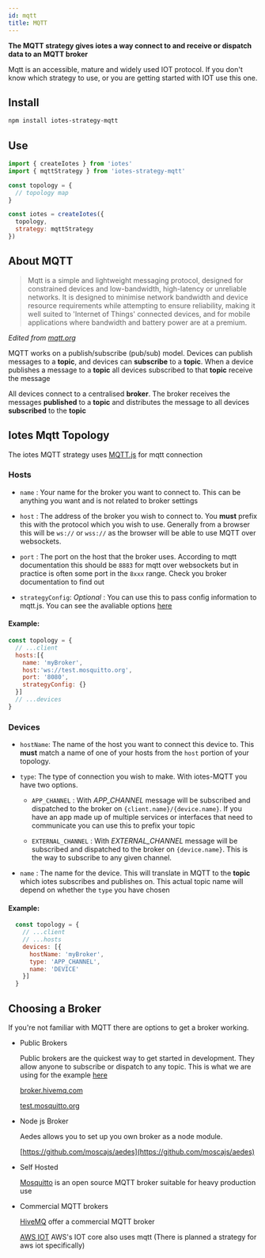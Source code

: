 ```yaml
---
id: mqtt
title: MQTT
---
```


**The MQTT strategy gives iotes a way connect to and receive or dispatch data to an MQTT broker** 

Mqtt is an accessible, mature and widely used IOT protocol. If you don't know which strategy to use, or you are getting started with IOT use this one.


## Install

```bash
npm install iotes-strategy-mqtt
```

## Use

```javascript
import { createIotes } from 'iotes'
import { mqttStrategy } from 'iotes-strategy-mqtt'

const topology = {
  // topology map
}

const iotes = createIotes({
  topology, 
  strategy: mqttStrategy 
})
```

## About MQTT

> Mqtt is a simple and lightweight messaging protocol, designed for constrained devices and low-bandwidth, high-latency or unreliable networks. It is designed to minimise network bandwidth and device resource requirements while attempting to ensure reliability, making it well suited to 'Internet of Things' connected devices, and for mobile applications where bandwidth and battery power are at a premium.

*Edited from [mqtt.org](http://mqtt.org/)*

MQTT works on a publish/subscribe (pub/sub) model. Devices can publish messages to a **topic**, and devices can **subscribe** to a **topic**. When a device publishes a message to a **topic** all devices subscribed to that **topic** receive the message

All devices connect to a centralised **broker**. The broker receives the messages **published** to a **topic** and distributes the message to all devices **subscribed** to the **topic**

## Iotes Mqtt Topology

The iotes MQTT strategy uses [MQTT.js](https://github.com/mqttjs/MQTT.js) for mqtt connection

### Hosts

- ```name``` : Your name for the broker you want to connect to. This can be anything you want and is not related to broker settings

- ```host``` : The address of the broker you wish to connect to. You **must** prefix this with the protocol which you wish to use. Generally from a browser this will be ```ws://``` or ```wss://``` as the browser will be able to use MQTT over websockets.

- ```port``` : The port on the host that the broker uses. According to mqtt documentation this should be ```8883``` for mqtt over websockets but in practice is often some port in the ```8xxx``` range. Check you broker documentation to find out

- ```strategyConfig```: *Optional* : You can use this to pass config information to mqtt.js. You can see the avaliable options [here](https://github.com/mqttjs/MQTT.js#mqttclientstreambuilder-options)

#### Example:

```javascript
const topology = {
  // ...client
  hosts:[{
    name: 'myBroker', 
    host:'ws://test.mosquitto.org', 
    port: '8080', 
    strategyConfig: {} 
  }] 
  // ...devices
}
```
  
### Devices

- ```hostName```: The name of the host you want to connect this device to. This **must** match a name of one of your hosts from the ```host``` portion of your topology.

- ```type```: The type of connection you wish to make. With iotes-MQTT you have two options.
  
  - ```APP_CHANNEL``` : With *APP_CHANNEL* message will be subscribed and dispatched to the broker on ```{client.name}/{device.name}```. If you have an app made up of multiple services or interfaces that need to communicate you can use this to prefix your topic 

  - ```EXTERNAL_CHANNEL``` : With *EXTERNAL_CHANNEL* message will be subscribed and dispatched to the broker on ```{device.name}```. This is the way to subscribe to any given channel.

- ```name``` : The name for the device. This will translate in MQTT to the **topic** which iotes subscribes and publishes on. This actual topic name will depend on whether the ```type``` you have chosen   


#### Example:

```javascript
  const topology = {
    // ...client
    // ...hosts
    devices: [{ 
      hostName: 'myBroker',
      type: 'APP_CHANNEL',
      name: 'DEVICE'
    }]
  }  
```

## Choosing a Broker

If you're not familiar with MQTT there are options to get a broker working.

- Public Brokers
  
  Public brokers are the quickest way to get started in development. They allow anyone to subscribe or dispatch to any topic. This is what we are using for the example [here](/docs/introduction/examples#basic-mqtt)

  [broker.hivemq.com](broker.hivemq.com)

  [test.mosquitto.org](test.mosquitto.org)

- Node js Broker

  Aedes allows you to set up you own broker as a node module.

  [https://github.com/moscajs/aedes](https://github.com/moscajs/aedes)


- Self Hosted

  [Mosquitto](https://mosquitto.org/) is an open source MQTT broker suitable for heavy production use

- Commercial MQTT brokers

  [HiveMQ](https://www.hivemq.com/hivemq/) offer a commercial MQTT broker

  [AWS IOT](https://aws.amazon.com/iot-core/) AWS's IOT core also uses mqtt (There is planned a strategy for aws iot specifically)
















